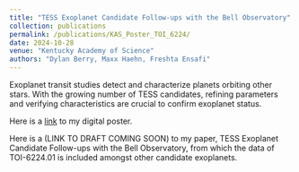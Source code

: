 ```yaml
---
title: "TESS Exoplanet Candidate Follow-ups with the Bell Observatory"
collection: publications
permalink: /publications/KAS_Poster_TOI_6224/
date: 2024-10-28
venue: "Kentucky Academy of Science"
authors: "Dylan Berry, Maxx Haehn, Freshta Ensafi"
---
```


Exoplanet transit studies detect and characterize planets orbiting other stars. With the growing number of TESS candidates, refining parameters and verifying characteristics are crucial to confirm exoplanet status.

Here is a [link](https://www.youtube.com/watch?v=dQw4w9WgXcQ) to my digital poster.

Here is a (LINK TO DRAFT COMING SOON) to my paper, TESS Exoplanet Candidate Follow-ups with the Bell Observatory, from which the data of TOI-6224.01 is included amongst other candidate exoplanets.
